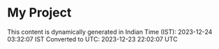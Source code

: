 # My Project

This content is dynamically generated in Indian Time (IST): 2023-12-24 03:32:07 IST
Converted to UTC: 2023-12-23 22:02:07 UTC

